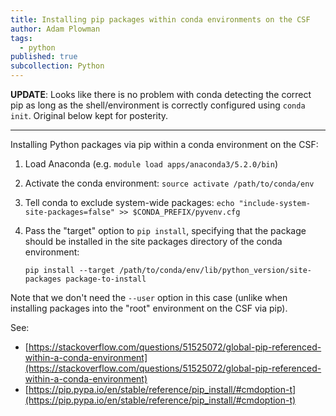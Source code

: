 ```yaml
---
title: Installing pip packages within conda environments on the CSF
author: Adam Plowman
tags:
  - python
published: true
subcollection: Python
---
```


**UPDATE**: Looks like there is no problem with conda detecting the correct pip as long as the shell/environment is correctly configured using `conda init`. Original below kept for posterity.

---

Installing Python packages via pip within a conda environment on the CSF:

1. Load Anaconda (e.g. `module load apps/anaconda3/5.2.0/bin`)
2. Activate the conda environment: `source activate /path/to/conda/env`
3. Tell conda to exclude system-wide packages: `echo "include-system-site-packages=false" >> $CONDA_PREFIX/pyvenv.cfg`
4. Pass the "target" option to `pip install`, specifying that the package should be installed in the site packages directory of the conda environment:

    `pip install --target /path/to/conda/env/lib/python_version/site-packages package-to-install`
    
Note that we don't need the `--user` option in this case (unlike when installing packages into the "root" environment on the CSF via pip).


See:
 - [https://stackoverflow.com/questions/51525072/global-pip-referenced-within-a-conda-environment](https://stackoverflow.com/questions/51525072/global-pip-referenced-within-a-conda-environment)
 - [https://pip.pypa.io/en/stable/reference/pip_install/#cmdoption-t](https://pip.pypa.io/en/stable/reference/pip_install/#cmdoption-t)
